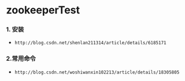 # zookeeperTest

### 1. 安装
 * `http://blog.csdn.net/shenlan211314/article/details/6185171`
 
### 2.常用命令
 * `http://blog.csdn.net/woshiwanxin102213/article/details/18305805`
